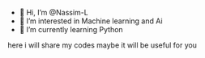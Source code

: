 - 👋 Hi, I’m @Nassim-L
- 👀 I’m interested in Machine learning and Ai 
- 🌱 I’m currently learning Python

here i will share my codes
maybe it will be useful for you




<!---
Nassim-L/Nassim-L is a ✨ special ✨ repository because its `README.md` (this file) appears on your GitHub profile.
You can click the Preview link to take a look at your changes.
--->
